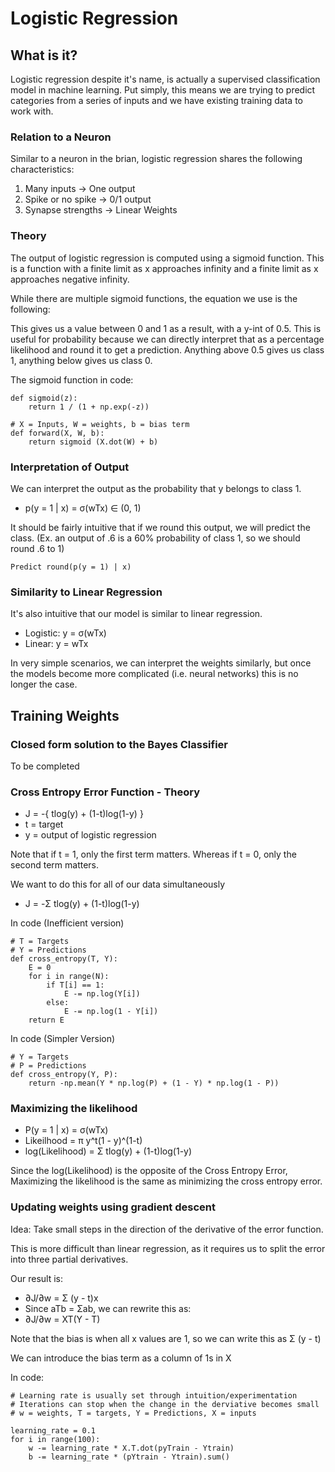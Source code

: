 # Logistic Regression

## What is it?

Logistic regression despite it's name, is actually a supervised classification model in
machine learning. Put simply, this means we are trying to predict categories from a
series of inputs and we have existing training data to work with.

### Relation to a Neuron

Similar to a neuron in the brian, logistic regression shares the following characteristics:

1. Many inputs -> One output
2. Spike or no spike -> 0/1 output
3. Synapse strengths -> Linear Weights

### Theory

The output of logistic regression is computed using a sigmoid function. This is a function
with a finite limit as x approaches infinity and a finite limit as x approaches negative
infinity.

While there are multiple sigmoid functions, the equation we use is the following:


This gives us a value between 0 and 1 as a result, with a y-int of 0.5. This is useful
for probability because we can directly interpret that as a percentage likelihood and
round it to get a prediction. Anything above 0.5 gives us class 1, anything below gives
us class 0.

The sigmoid function in code:

```
def sigmoid(z):
	return 1 / (1 + np.exp(-z))

# X = Inputs, W = weights, b = bias term
def forward(X, W, b):
	return sigmoid (X.dot(W) + b)
```

### Interpretation of Output

We can interpret the output as the probability that y belongs to class 1.
* p(y = 1 | x) = σ(wTx) ∈ (0, 1)

It should be fairly intuitive that if we round this output, we will predict the class.
(Ex. an output of .6 is a 60% probability of class 1, so we should round .6 to 1)
```
Predict round(p(y = 1) | x)
```

### Similarity to Linear Regression

It's also intuitive that our model is similar to linear regression.

* Logistic: y = σ(wTx)
* Linear: y = wTx

In very simple scenarios, we can interpret the weights similarly, but once the models
become more complicated (i.e. neural networks) this is no longer the case.

## Training Weights

### Closed form solution to the Bayes Classifier

To be completed

### Cross Entropy Error Function - Theory

* J = -{ tlog(y) + (1-t)log(1-y) }
* t = target
* y = output of logistic regression

Note that if t = 1, only the first term matters. Whereas if t = 0, only the second term
matters.

We want to do this for all of our data simultaneously

* J = -Σ tlog(y) + (1-t)log(1-y)

In code (Inefficient version)
```
# T = Targets
# Y = Predictions
def cross_entropy(T, Y):
	E = 0
	for i in range(N):
		if T[i] == 1:
			E -= np.log(Y[i])
		else:
			E -= np.log(1 - Y[i])
	return E
```
In code (Simpler Version)

```
# Y = Targets
# P = Predictions
def cross_entropy(Y, P):
	return -np.mean(Y * np.log(P) + (1 - Y) * np.log(1 - P))
```

### Maximizing the likelihood

* P(y = 1 | x) = σ(wTx)
* Likeilhood = π y^t(1 - y)^(1-t)
* log(Likelihood) = Σ tlog(y) + (1-t)log(1-y)

Since the log(Likelihood) is the opposite of the Cross Entropy Error, Maximizing the
likelihood is the same as minimizing the cross entropy error.

### Updating weights using gradient descent

Idea: Take small steps in the direction of the derivative of the error function.

This is more difficult than linear regression, as it requires us to split the error
into three partial derivatives.

Our result is:
* ∂J/∂w = Σ (y - t)x
* Since aTb = Σab, we can rewrite this as:
* ∂J/∂w = XT(Y - T)

Note that the bias is when all x values are 1, so we can write this as Σ (y - t)

We can introduce the bias term as a column of 1s in X

In code:
```
# Learning rate is usually set through intuition/experimentation
# Iterations can stop when the change in the derviative becomes small
# w = weights, T = targets, Y = Predictions, X = inputs

learning_rate = 0.1
for i in range(100):
	w -= learning_rate * X.T.dot(pyTrain - Ytrain)
	b -= learning_rate * (pYtrain - Ytrain).sum()
```








